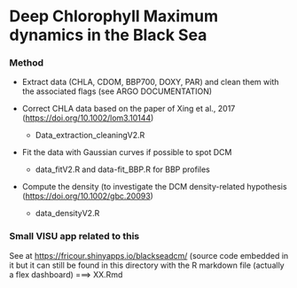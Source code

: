 # Deep Chlorophyll Maximum dynamics in the Black Sea

### Method

- Extract data (CHLA, CDOM, BBP700, DOXY, PAR) and clean them with the associated flags (see ARGO DOCUMENTATION)
- Correct CHLA data based on the paper of Xing et al., 2017 (https://doi.org/10.1002/lom3.10144)
  - Data_extraction_cleaningV2.R
  
- Fit the data with Gaussian curves if possible to spot DCM
  - data_fitV2.R and data-fit_BBP.R for BBP profiles
  
- Compute the density (to investigate the DCM density-related hypothesis (https://doi.org/10.1002/gbc.20093)
  - data_densityV2.R
  
### Small VISU app related to this

See at https://fricour.shinyapps.io/blackseadcm/ (source code embedded in it but it can still be found in this directory with the R markdown file (actually a flex dashboard) ===> XX.Rmd

  
